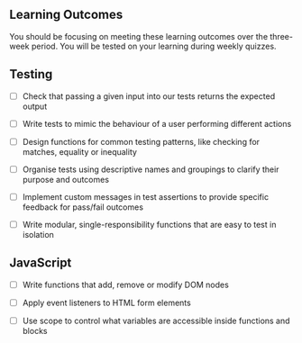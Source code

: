 ## Learning Outcomes

You should be focusing on meeting these learning outcomes over the three-week period. You will be tested on your learning during weekly quizzes.

## Testing

- [ ] Check that passing a given input into our tests returns the expected output

- [ ] Write tests to mimic the behaviour of a user performing different actions

- [ ] Design functions for common testing patterns, like checking for matches, equality or inequality

- [ ] Organise tests using descriptive names and groupings to clarify their purpose and outcomes

- [ ] Implement custom messages in test assertions to provide specific feedback for pass/fail outcomes
 
- [ ] Write modular, single-responsibility functions that are easy to test in isolation

## JavaScript

- [ ] Write functions that add, remove or modify DOM nodes

- [ ] Apply event listeners to HTML form elements

- [ ] Use scope to control what variables are accessible inside functions and blocks

